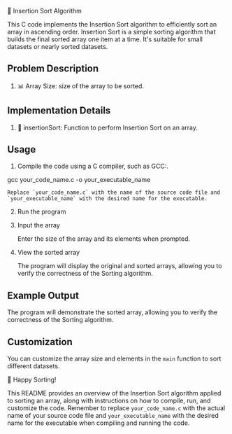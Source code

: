 🧹 Insertion Sort Algorithm

This C code implements the Insertion Sort algorithm to efficiently sort an array in ascending order. Insertion Sort is a simple sorting algorithm that builds the final sorted array one item at a time. It's suitable for small datasets or nearly sorted datasets.

Problem Description
--------------------

1. 📊 Array Size: size of the array to be sorted.

Implementation Details
-----------------------

1. 🤞 insertionSort: Function to perform Insertion Sort on an array.

Usage
------

1. Compile the code using a C compiler, such as GCC:.

gcc your_code_name.c -o your_executable_name

	Replace `your_code_name.c` with the name of the source code file and `your_executable_name` with the desired name for the executable.

2. Run the program


3. Input the array

	Enter the size of the array and its elements when prompted.


4. View the sorted array

	The program will display the original and sorted arrays, allowing you to verify the correctness of the Sorting algorithm.


Example Output
--------------

The program will demonstrate the sorted array, allowing you to verify the correctness of the Sorting algorithm.


Customization
-------------

You can customize the array size and elements in the `main` function to sort different datasets.


🚀 Happy Sorting!

This README provides an overview of the Insertion Sort algorithm applied to sorting an array, along with instructions on how to compile, run, and customize the code. Remember to replace `your_code_name.c` with the actual name of your source code file and `your_executable_name` with the desired name for the executable when compiling and running the code.




